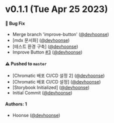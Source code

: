 # v0.1.1 (Tue Apr 25 2023)

#### 🐛 Bug Fix

- Merge branch 'improve-button' ([@devhoonse](https://github.com/devhoonse))
- [mdx 문서화] ([@devhoonse](https://github.com/devhoonse))
- [테스트 환경 구축] ([@devhoonse](https://github.com/devhoonse))
- Improve Button [#3](https://github.com/devhoonse/learnstorybook-design-system/pull/3) ([@devhoonse](https://github.com/devhoonse))

#### ⚠️ Pushed to `master`

- [Chromatic 배포 CI/CD 설정 2] ([@devhoonse](https://github.com/devhoonse))
- [Chromatic 배포 CI/CD 설정] ([@devhoonse](https://github.com/devhoonse))
- [Storybook Initialized] ([@devhoonse](https://github.com/devhoonse))
- Initial Commit ([@devhoonse](https://github.com/devhoonse))

#### Authors: 1

- Hoonse ([@devhoonse](https://github.com/devhoonse))
